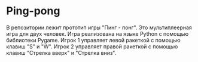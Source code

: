 # Ping-pong
В репозитории лежит прототип игры "Пинг - понг". Это мультиплеерная игра для двух человек. Игра реализована на языке Python с помощью библиотеки Pygame. Игрок 1 управляет левой ракеткой с помощью клавиш "S" и "W". Игрок 2 управляет правой ракеткой с помощью клавиш "Стрелка вверх" и "Стрелка вниз".
